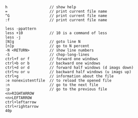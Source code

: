     
    h                   // show help
    =                   // print current file name
    ^G                  // print current file name
    :f                  // print current file name
    
    less -ppattern
    less +10            // 10 is a command of less
    less -j 
    [N]g                // goto line N
    [n]p                // go to N percent
    -N <RETURN>         // show line numbers
    -S                  // chop-long-lines
    ctrl+f or f         // forward one windows
    ctrl+b or b         // backward one windows
    ctrl+d or d         // forward half windows (d imags down)
    ctrl+u or u         // backward half windows (u imags up)
    ctrl+g              // information about the file
    :e nonexistentfile  // to reload the opened file
    :n                  // go to the next file
    :p                  // go to the previous file
    <n>RIGHTARROW
    <n>LEFTARROW
    ctrl+leftarrow
    ctrl+rightarrow
    40p

